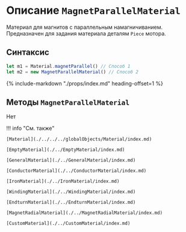 # Описание `MagnetParallelMaterial`
Материал для магнитов с параллельным намагничиванием. Предназначен для задания материала деталям `Piece` мотора.

## Синтаксис
```javascript
let m1 = Material.magnetParallel() // Способ 1
let m2 = new MagnetParallelMaterial() // Способ 2
```

{%
    include-markdown "./props/index.md"
    heading-offset=1
%}

## Методы `MagnetParallelMaterial`
Нет


!!! info "См. также"

    [Material](./../../../globalObjects/Material/index.md)

    [EmptyMaterial](./../EmptyMaterial/index.md)

    [GeneralMaterial](./../GeneralMaterial/index.md)

    [ConductorMaterial](./../ConductorMaterial/index.md)

    [IronMaterial](./../IronMaterial/index.md)

    [WindingMaterial](./../WindingMaterial/index.md)

    [EndturnMaterial](./../EndturnMaterial/index.md)

    [MagnetRadialMaterial](./../MagnetRadialMaterial/index.md)
    
    [CustomMaterial](./../CustomMaterial/index.md)
